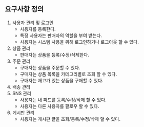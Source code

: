 ## 요구사항 정의

1. 사용자 관리 및 로그인
    - 사용자를 등록한다.
    - 특정 사용자는 판매자의 역할을 부여 받는다.
    - 사용자는 시스템 사용을 위해 로그인하거나 로그아웃 할 수 있다.
2. 상품 관리
    - 판매자는 상품을 등록/수정/삭제한다.
3. 주문 관리
    - 구매자는 상품을 주문할 수 있다.
    - 구매자는 상품 목록을 카테고리별로 조회 할 수 있다.
    - 구매자는 재고가 있는 상품을 구매할 수 있다.
4. 배송 관리
5. SNS 관리
    - 사용자는 내 피드를 등록/수정/삭제 할 수 있다.
    - 사용자는 다른 사용자를 팔로우 할 수 있다.
6. 게시판 관리
    - 사용자는 게시판 글을 조회/등록/수정/삭제 할 수 있다.
